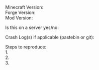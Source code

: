 Minecraft Version:  
Forge Version:  
Mod Version:  

Is this on a server yes/no:   

Crash Log(s) if applicable (pastebin or git):  

Steps to reproduce:  
1.    
2.   
3.  
